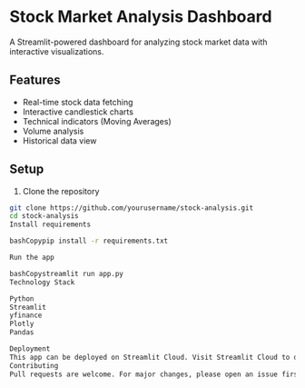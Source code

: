 # Stock Market Analysis Dashboard

A Streamlit-powered dashboard for analyzing stock market data with interactive visualizations.

## Features
- Real-time stock data fetching
- Interactive candlestick charts
- Technical indicators (Moving Averages)
- Volume analysis
- Historical data view

## Setup
1. Clone the repository
```bash
git clone https://github.com/yourusername/stock-analysis.git
cd stock-analysis
Install requirements

bashCopypip install -r requirements.txt

Run the app

bashCopystreamlit run app.py
Technology Stack

Python
Streamlit
yfinance
Plotly
Pandas

Deployment
This app can be deployed on Streamlit Cloud. Visit Streamlit Cloud to deploy.
Contributing
Pull requests are welcome. For major changes, please open an issue first.
